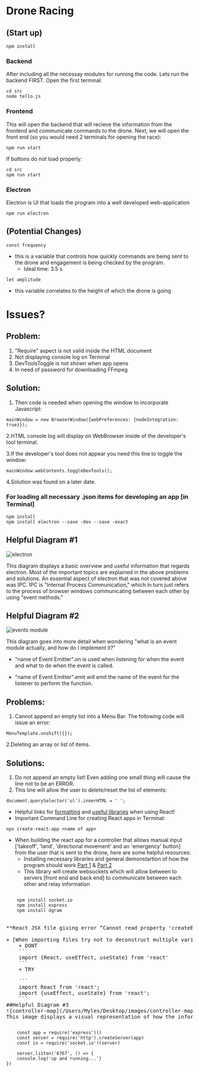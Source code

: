 # Drone Racing 
## (Start up)
```
npm install
```
### Backend
After including all the necessay modules for running the code. Lets run the backend FIRST. Open the first terminal:

```
cd src
node tello.js
```

### Frontend
This will open the backend that will recieve the information from the frontend and communicate commands to the drone.  Next, we will open the front end (so you would need 2 terminals for opening the race):

``` 
npm run start
```

If buttons do not load properly:

```
cd src
npm run start
```
### Electron
Electron is UI that loads the program into a well developed web-application

```
npm run electron
```


## (Potential Changes)

```
const frequency
```
+ this is a variable that controls how quickly commands are being sent to the drone and engagement is being checked by the program.
	+ Ideal time: 3.5 s

```
let amplitude
```
+ this variable correlates to the height of which the drone is going

# Issues?
## Problem:
1. "Require" aspect is not valid inside the HTML document
2. Not displaying console log on Terminal
3. DevToolsToggle is not shown when app opens
4. In need of password for downloading FFmpeg

## Solution:
1. Then code is needed when opening the window to incorporate Javascript:

```
mainWindow = new BrowserWindow({webPreferences: {nodeIntegration: true}});
```
2.HTML console log will display on WebBrowser inside of the developer's tool terminal.

3.If the developer's tool does not appear you need this line to toggle the window:

```
mainWindow.webContents.toggleDevTools();
```
4.Solution was found on a later date.

### For loading all necessary .json items for developing an app [in Terminal]
```
npm install
npm install electron --save -dev --save -exact
```



## Helpful Diagram #1

![electron](/Users/Myles/desktop/images/electron.jpeg)

This diagram displays a basic overview and useful information that regards electron.  Most of the important topics are explained in the above problems and solutions.  An essential aspect of electron that was not covered above was IPC. IPC is "Internal Process Communication," which in turn just refers to the process of browser windows communicating between each other by using "event methods."




## Helpful Diagram #2
![events module](/Users/Myles/Desktop/images/Events_module.jpeg)

This diagram goes into more detail when wondering "what is an event module actually, and how do I implement it?"  

+ "name of Event Emitter".on is used when listening for when the event and what to do when the event is called.

+ "name of Event Emitter".emit will emit the name of the event for the listener to perform the function.

## Problems:
1. Cannot append an empty list into a Menu Bar. The following code will issue an error:

```
MenuTemplate.unshift({});
```

2.Deleting an array or list of items.

## Solutions:
1. Do not append an empty list! Even adding one small thing will cause the line not to be an ERROR.
2. This line will allow the user to delete/reset the list of elements:

```
document.querySelector('ul').innerHTML = ' ';
```

+ Helpful links for [formatting](semantic-ui.com) and [useful libraries](cdjns.com/libraries/semantic-ui) when using React!
+ Important Command Line for creating React apps in Terminal:

```
npx create-react-app <name of app>
```


+ When building the react app for a controller that allows manual input ['takeoff', 'land', 'directional movement' and an 'emergency' button] from the user that is sent to the drone, here are some helpful resources:
	+ Installing necessary libraries and general demonstartion of how the program should work [Part 1](https://www.youtube.com/watch?v=JzFvGf7Ywkk) & [Part 2](https://www.youtube.com/watch?v=ozMwRq-IT2w)
	+  This library will create websockets which will allow between to servers [front end and back end] to communicate between each other and relay information
<pre><code>
	npm install socket.io
	npm install express
	npm install dgram
</code>

**React JSX file giving error “Cannot read property 'createElement' of undefined”**

+ [When importing files try not to deconstruct multiple varibles from a module](https://stackoverflow.com/questions/39423054/react-jsx-file-giving-error-cannot-read-property-createelement-of-undefined)
	+ DONT 
	```
	import {React, useEffect, useState} from 'react'
	```
	+ TRY
	
	```
	import React from 'react';
	import {useEffect, useState} from 'react';
	```
##Helpful Diagram #3
![controller-map](/Users/Myles/Desktop/images/controller-map.jpeg)
This image displays a visual representation of how the information is being sent from the user to a web-browser then to the backend-browser (which communicates to the robot).  This is done using web-sockets or the socket.io library. Here is some code that allows the back end webscoket to work:
<pre><code>
	const app = require('express')()
	const server = require('http').createServer(app)
	const io = require('socket.io')(server)
	
	server.listen('6767', () => {
    console.log('up and running...')
})
</code>
